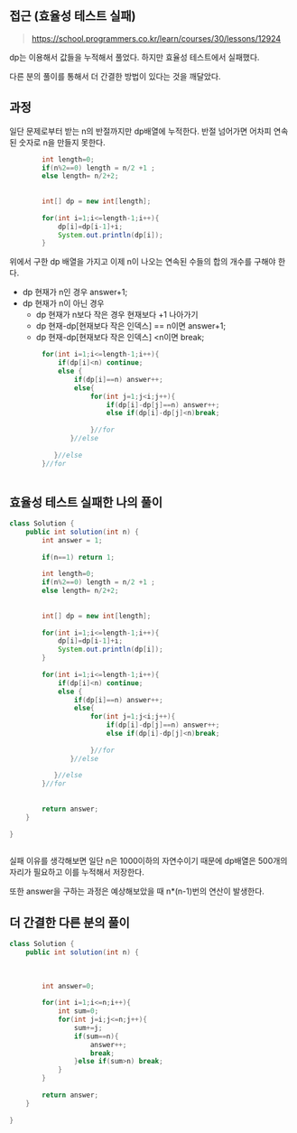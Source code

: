 ## 접근 (효율성 테스트 실패)
>https://school.programmers.co.kr/learn/courses/30/lessons/12924

dp는 이용해서 값들을 누적해서 풀었다.
하지만 효율성 테스트에서 실패했다.

다른 분의 풀이를 통해서 더 간결한 방법이 있다는 것을 깨달았다.

## 과정
일단 문제로부터 받는 n의 반절까지만 dp배열에 누적한다.
반절 넘어가면 어차피 연속된 숫자로 n을 만들지 못한다.
```java
        int length=0;
        if(n%2==0) length = n/2 +1 ;
        else length= n/2+2;
        
        
        int[] dp = new int[length];
        
        for(int i=1;i<=length-1;i++){
            dp[i]=dp[i-1]+i;
            System.out.println(dp[i]);
        }
```

위에서 구한 dp 배열을 가지고 이제 n이 나오는 연속된 수들의 합의 개수를 구해야 한다.
- dp 현재가 n인 경우 answer+1;
- dp 현재가 n이 아닌 경우
   - dp 현재가 n보다 작은 경우 현재보다 +1 나아가기
   - dp 현재-dp[현재보다 작은 인덱스] == n이면 answer+1;
   - dp 현재-dp[현재보다 작은 인덱스] <n이면 break;
```java
        for(int i=1;i<=length-1;i++){
            if(dp[i]<n) continue;
            else {
                if(dp[i]==n) answer++;
                else{
                    for(int j=1;j<i;j++){
                        if(dp[i]-dp[j]==n) answer++;
                        else if(dp[i]-dp[j]<n)break;   
                  
                    }//for
               }//else
                                
           }//else
        }//for
          
```
## 효율성 테스트 실패한 나의 풀이
```java
class Solution {
    public int solution(int n) {
        int answer = 1;
        
        if(n==1) return 1;
        
        int length=0;
        if(n%2==0) length = n/2 +1 ;
        else length= n/2+2;
        
        
        int[] dp = new int[length];
        
        for(int i=1;i<=length-1;i++){
            dp[i]=dp[i-1]+i;
            System.out.println(dp[i]);
        }
        
        for(int i=1;i<=length-1;i++){
            if(dp[i]<n) continue;
            else {
                if(dp[i]==n) answer++;
                else{
                    for(int j=1;j<i;j++){
                        if(dp[i]-dp[j]==n) answer++;
                        else if(dp[i]-dp[j]<n)break;   
                  
                    }//for
               }//else
                                
           }//else
        }//for
                               
               
        return answer;
    }
    
}
                             
```

실패 이유를 생각해보면 일단 n은 1000이하의 자연수이기 때문에
dp배열은 500개의 자리가 필요하고 이를 누적해서 저장한다.

또한 answer을 구하는 과정은 예상해보았을 때 n*(n-1)번의 연산이 발생한다.

## 더 간결한 다른 분의 풀이
```java
class Solution {
    public int solution(int n) {
        
        
        
        int answer=0;
        
        for(int i=1;i<=n;i++){
            int sum=0;
            for(int j=i;j<=n;j++){
                sum+=j;
                if(sum==n){
                    answer++;
                    break;
                }else if(sum>n) break;
            }
        }
               
        return answer;
    }
    
}
                             
```